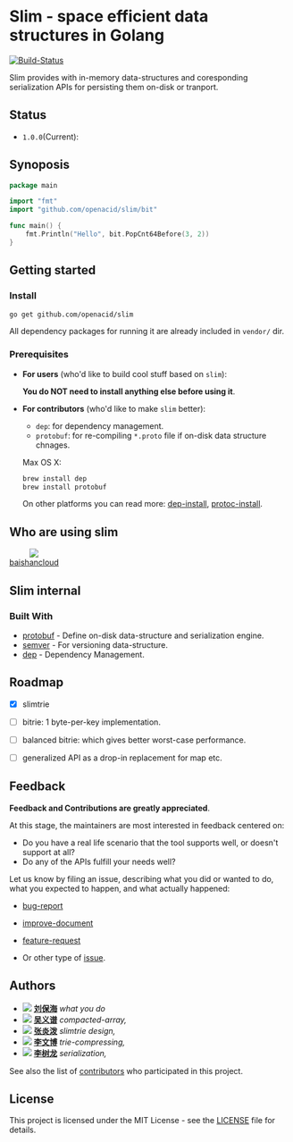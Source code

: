 <!--
based on the a great readme template
https://gist.github.com/PurpleBooth/109311bb0361f32d87a2
-->

# Slim - space efficient data structures in Golang

[![Build-Status](https://api.travis-ci.org/openacid/slim.svg?branch=master)](https://travis-ci.org/openacid/slim)

Slim provides with in-memory data-structures and coresponding serialization
APIs for persisting them on-disk or tranport.

<!-- TODO list data types -->
<!-- TODO slim.Trie -->
<!-- TODO other data types -->

<!-- TODO toc -->

## Status

-   `1.0.0`(Current):

## Synoposis

<!-- TODO refine this synoposis -->
```go
package main

import "fmt"
import "github.com/openacid/slim/bit"

func main() {
	fmt.Println("Hello", bit.PopCnt64Before(3, 2))
}
```

<!-- ## Performance and benchmark -->

<!-- TODO  -->

<!-- ## FAQ -->

## Getting started

### Install

```sh
go get github.com/openacid/slim
```

All dependency packages for running it are already included in `vendor/` dir.


<!-- TODO add FAQ -->
<!-- TODO add serialization explaination, on-disk data structure etc. -->

### Prerequisites

-   **For users** (who'd like to build cool stuff based on `slim`):

    **You do NOT need to install anything else before using it**.

-   **For contributors** (who'd like to make `slim` better):

    -   `dep`:
        for dependency management.
    -   `protobuf`:
        for re-compiling `*.proto` file if on-disk data structure chnages.

    Max OS X:
    ```sh
    brew install dep
    brew install protobuf
    ```

    On other platforms you can read more:
    [dep-install][],
    [protoc-install][].


## Who are using slim

<span style="display: inline-block; text-align: center;"> <span> ![][baishancloud-favicon] </span> <br/> <span> [baishancloud][] </span> </span>

## Slim internal

### Built With

- [protobuf][] - Define on-disk data-structure and serialization engine.
- [semver][] - For versioning data-structure.
- [dep][] - Dependency Management.

<!-- ### Directory Layout -->

<!-- We follow the: [golang-standards-project-layout][]. -->

<!-- [> TODO read the doc and add more standards <] -->

<!-- -   `vendor/`: dependency packages. -->
<!-- -   `prototype/`: on-disk data-structure. -->
<!-- -   `docs/`: documents about design, trade-off, etc -->
<!-- -   `tools/`: documents about design, trade-off, etc -->
<!-- -   `expamples/`: documents about design, trade-off, etc -->

<!-- Other directories are sub-package. -->


<!-- ### Versioning -->

<!-- We use [SemVer](http://semver.org/) for versioning. -->

<!-- For the versions available, see the [tags on this repository](https://github.com/your/project/tags).  -->

<!-- ### Data structure explained -->
<!-- [> TODO  <] -->

<!-- ## Limitation -->
<!-- [> TODO  <] -->

## Roadmap

-   [x] slimtrie
-   [ ] bitrie: 1 byte-per-key implementation.
-   [ ] balanced bitrie: which gives better worst-case performance.
-   [ ] generalized API as a drop-in replacement for map etc.


## Feedback

**Feedback and Contributions are greatly appreciated**.

At this stage, the maintainers are most interested in feedback centered on:

-   Do you have a real life scenario that the tool supports well, or doesn't support at all?
-   Do any of the APIs fulfill your needs well?

Let us know by filing an issue, describing what you did or wanted to do, what
you expected to happen, and what actually happened:

-   [bug-report][]
-   [improve-document][]
-   [feature-request][]

-   Or other type of [issue][new-issue].

<!-- ## Contributing -->
<!-- The maintainers actively manage the issues list, and try to highlight issues -->
<!-- suitable for newcomers. -->

<!-- [> TODO dep CONTRIBUTING <] -->
<!-- The project follows the typical GitHub pull request model. See CONTRIBUTING.md for more details. -->

<!-- Before starting any work, please either comment on an existing issue, -->
<!-- or file a new one. -->

<!-- [> TODO  <] -->
<!-- Please read [CONTRIBUTING.md][] -->
<!-- for details on our code of conduct, and the process for submitting pull requests to us. -->
<!-- https://gist.github.com/PurpleBooth/b24679402957c63ec426 -->


<!-- ### Code style -->

<!-- ### Tool chain -->

<!-- ### Customized install -->

<!-- Alternatively, if you have a customized go develop environment, you could also -->
<!-- clone it: -->

<!-- ```sh -->
<!-- git clone git@github.com:openacid/slim.git -->
<!-- ``` -->

<!-- As a final step you'd like have a test to see if everything goes well: -->

<!-- ```sh -->
<!-- cd path/to/slim/build/pseudo-gopath -->
<!-- export GOPATH=$(pwd) -->
<!-- go test github.com/openacid/slim/array -->
<!-- ``` -->

<!-- Another reason to have a `pseudo-gopath` in it is that some tool have their -->
<!-- own way conducting source code tree. -->
<!-- E.g. [git-worktree](https://git-scm.com/docs/git-worktree) -->
<!-- checkouts source code into another dir other than the GOPATH work space. -->

<!-- ## Update dependency -->

<!-- Dependencies are tracked by [dep](https://github.com/golang/dep). -->
<!-- All dependencies are kept in `vendor/` dir thus you do not need to do anything -->
<!-- to run it. -->

<!-- You need to update dependency only when you bring in new feature with other dependency. -->

<!-- -   Install `dep` -->

<!--     ``` -->
<!--     curl https://raw.githubusercontent.com/golang/dep/master/install.sh | sh -->
<!--     ``` -->

<!-- -   Download dependency -->

<!--     ``` -->
<!--     dep ensure -->
<!--     ``` -->

<!--     > dep uses Gopkg.toml Gopkg.lock to track dependency info. -->
<!--     >  -->
<!--     > Gopkg.toml Gopkg.lock is created with `dep init`. -->
<!--     > -->
<!--     > dep creates a `vendor` dir to have all dependency package there. -->

<!-- See more: [dep-install][] -->


## Authors

<!-- ordered by unicode of author's name -->

- ![][刘保海-img-sml] **[刘保海][]** *what you do*
- ![][吴义谱-img-sml] **[吴义谱][]** *compacted-array,*
- ![][张炎泼-img-sml] **[张炎泼][]** *slimtrie design,*
- ![][李文博-img-sml] **[李文博][]** *trie-compressing,*
- ![][李树龙-img-sml] **[李树龙][]** *serialization,*

See also the list of [contributors][] who participated in this project.


## License

This project is licensed under the MIT License - see the [LICENSE](LICENSE) file for details.

<!-- ## Acknowledgments -->

<!-- [> TODO  <] -->
<!-- - Hat tip to anyone whose code was used -->

<!-- - Inspiration -->
<!--     patricial tree -->
<!--     fusion tree -->
<!--     critic trie -->
<!-- - etc -->

<!-- links -->

<!-- Bio -->

[刘保海]: https://github.com/liubaohai
[吴义谱]: https://github.com/pengsven
[张炎泼]: https://github.com/drmingdrmer
[李文博]: https://github.com/wenbobuaa
[李树龙]: https://github.com/lishulong

<!-- avatar -->

[刘保海-img-sml]: https://avatars1.githubusercontent.com/u/26271283?s=18&v=4
[吴义谱-img-sml]: https://avatars3.githubusercontent.com/u/6927668?s=18&v=4
[张炎泼-img-sml]: https://avatars3.githubusercontent.com/u/44069?s=18&v=4
[李文博-img-sml]: https://avatars1.githubusercontent.com/u/11748387?s=18&v=4
[李树龙-img-sml]: https://avatars2.githubusercontent.com/u/13903162?s=18&v=4

[contributors]: https://github.com/openacid/slim/contributors

[dep]: https://github.com/golang/dep
[protobuf]: https://github.com/protocolbuffers/protobuf
[semver]: http://semver.org/

[protoc-install]: http://google.github.io/proto-lens/installing-protoc.html
[dep-install]: https://github.com/golang/dep#installation

[CONTRIBUTING.md]: CONTRIBUTING.md

[baishancloud]: http://www.baishancdnx.com
[baishancloud-favicon]: http://www.baishancdnx.com/public/favicon.ico
[golang-standards-project-layout]: https://github.com/golang-standards/project-layout

<!-- issue links -->

[bug-report]:       https://github.com/openacid/slim/issues/new?labels=bug&template=bug_report.md
[improve-document]: https://github.com/openacid/slim/issues/new?labels=doc&template=doc_improve.md
[feature-request]:  https://github.com/openacid/slim/issues/new?labels=feature&template=feature_request.md

[new-issue]: https://github.com/openacid/slim/issues/new/choose
